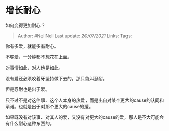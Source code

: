 # 增长耐心
如何变得更加耐心？

> Author: #NellNell 
Last update: *20/07/2021* 
Links:
Tags: 

你有多爱，就能多有耐心。

不够爱，一分钟都不想花在上面。

对事情如此，对人也是如此。

没有爱还必须咬着牙坚持做下去的，那只能叫忍耐。

但是忍耐也是出于爱。

只不过不是对这件事、这个人本身的热爱，而是出自对某个更大的cause的认同和承诺。也就是出于对那个更大的cause的爱。

如果既没有对该事、对其人的爱，又没有对更大的cause的爱，那人是不大可能会有什么耐心这种东西的。
